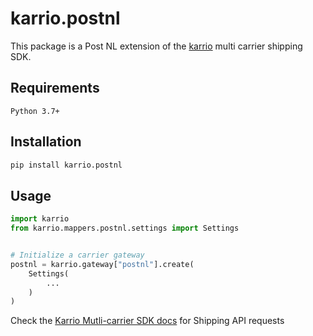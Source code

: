 # karrio.postnl

This package is a Post NL extension of the [karrio](https://pypi.org/project/karrio) multi carrier shipping SDK.

## Requirements

`Python 3.7+`

## Installation

```bash
pip install karrio.postnl
```

## Usage

```python
import karrio
from karrio.mappers.postnl.settings import Settings


# Initialize a carrier gateway
postnl = karrio.gateway["postnl"].create(
    Settings(
        ...
    )
)
```

Check the [Karrio Mutli-carrier SDK docs](https://docs.karrio.io) for Shipping API requests
